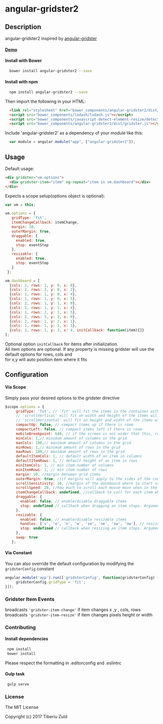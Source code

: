 angular-gridster2
==============
 
 
## Description
 
angular-gridster2 inspired by [angular-gridster](https://github.com/ManifestWebDesign/angular-gridster) 
 
#### [Demo](http://tiberiuzuld.github.io/angular-gridster2)
 
#### Install with Bower
```bash
  bower install angular-gridster2 --save
```
#### Install with npm
```bash
  npm install angular-gridster2 --save
```

Then import the following in your HTML:

```html
  <link rel="stylesheet" href="bower_components/angular-gridster2/dist/gridster.css"/>
  <script src="bower_components/lodash/lodash.js"></script>
  <script src="bower_components/javascript-detect-element-resize/detect-element-resize.js"></script>
  <script src="bower_components/angular-gridster2/dist/gridster.js"></script>
```

Include 'angular-gridster2' as a dependency of your module like this:
```JavaScript
  var module = angular.module("app", ["angular-gridster2"]);
```

## Usage

Default usage:

```html
<div gridster="vm.options">
  <div gridster-item="item" ng-repeat="item in vm.dashboard"></div>
</div>
```
Expects a scope setup(options object is optional):
```JavaScript
var vm = this;

vm.options = {
   gridType: 'fit',
   itemChangeCallback: itemChange,
   margin: 10,
   outerMargin: true,
   draggable: {
     enabled: true,
     stop: eventStop
   },
   resizable: {
     enabled: true,
     stop: eventStop
   }
 };

vm.dashboard = [
  {cols: 2, rows: 1, y: 0, x: 0},
  {cols: 2, rows: 2, y: 0, x: 2},
  {cols: 1, rows: 1, y: 0, x: 4},
  {cols: 1, rows: 1, y: 0, x: 5},
  {cols: 2, rows: 1, y: 1, x: 0},
  {cols: 1, rows: 1, y: 1, x: 4},
  {cols: 1, rows: 2, y: 1, x: 5},
  {cols: 1, rows: 3, y: 2, x: 0},
  {cols: 2, rows: 1, y: 2, x: 1},
  {cols: 1, rows: 1, y: 2, x: 3},
  {cols: 1, rows: 1, y: 3, x: 4, initCallback: function(item){}}
];
```

Optional option ```initCallback``` for items after initialization.   
All item options are optional. If any property is missing gridster will use the default options for rows, cols and   
for x,y will auto position item where it fits

## Configuration

#### Via Scope
Simply pass your desired options to the gridster directive

```JavaScript
$scope.options = {
     gridType: 'fit', // 'fit' will fit the items in the container without scroll;
     // 'scrollVertical' will fit on width and height of the items will be the same as the width
     // 'scrollHorizontal' will fit on height and width of the items will be the same as the height
     compactUp: false, // compact items up if there is room
     compactLeft: false, // compact items left if there is room
     mobileBreakpoint: 640, // if the screen is not wider that this, remove the grid layout and stack the items
     minCols: 1,// minimum amount of columns in the grid
     maxCols: 100,// maximum amount of columns in the grid
     minRows: 1,// minimum amount of rows in the grid
     maxRows: 100,// maximum amount of rows in the grid
     defaultItemCols: 1, // default width of an item in columns
     defaultItemRows: 1, // default height of an item in rows
     minItemCols: 1, // min item number of columns
     minItemRows: 1, // min item number of rows
     margin: 10, //margin between grid items
     outerMargin: true, //if margins will apply to the sides of the container
     scrollSensitivity: 10, //margin of the dashboard where to start scrolling
     scrollSpeed: 20, //how much to scroll each mouse move when in the scrollSensitivity zone
     itemChangeCallback: undefined, //callback to call for each item when is changes x, y, rows, cols. Arguments:gridsterItem, scope
     draggable: {
       enabled: false, // enable/disable draggable items
       stop: undefined // callback when dragging an item stops. Arguments: gridsterItem, scope
     },
     resizable: {
       enabled: false, // enable/disable resizable items
       handles: ['s', 'e', 'n', 'w', 'se', 'ne', 'sw', 'nw'], // resizable edges of an item
       stop: undefined // callback when resizing an item stops. Arguments: gridsterItem, scope
     },
     swap: true
   };
```

#### Via Constant
You can also override the default configuration by modifying the ```gridsterConfig``` constant

```js
angular.module('app').run(['gridsterConfig', function(gridsterConfig) {
	 gridsterConfig.gridType = 'fit';
}]);
```

### Gridster Item Events

broadcasts ```'gridster-item-change'``` if item changes x ,y , cols, rows  
broadcasts ```'gridster-item-resize'``` if item changes pixels height or width

### Contributing

#### Install dependencies
```bash
 npm install
 bower install
```

Please respect the formatting in .editorconfig and .eslintrc

#### Gulp task
```bash
 gulp serve
```

### License
 The MIT License
 
 Copyright (c) 2017 Tiberiu Zuld
